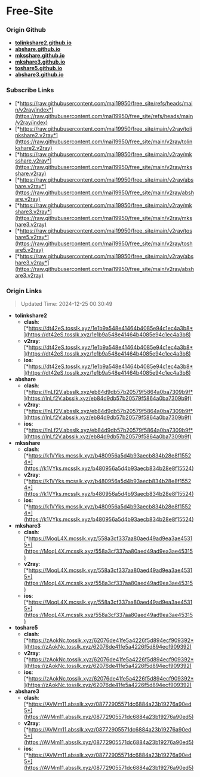 # Free-Site

### Origin Github

- [**tolinkshare2.github.io**](https://github.com/tolinkshare2/tolinkshare2.github.io)
- [**abshare.github.io**](https://github.com/abshare/abshare.github.io)
- [**mksshare.github.io**](https://github.com/mksshare/mksshare.github.io)
- [**mkshare3.github.io**](https://github.com/mkshare3/mkshare3.github.io)
- [**toshare5.github.io**](https://github.com/toshare5/toshare5.github.io)
- [**abshare3.github.io**](https://github.com/abshare3/abshare3.github.io)

### Subscribe Links

- [*https://raw.githubusercontent.com/mai19950/free_site/refs/heads/main/v2ray/index*](https://raw.githubusercontent.com/mai19950/free_site/refs/heads/main/v2ray/index)
- [*https://raw.githubusercontent.com/mai19950/free_site/main/v2ray/tolinkshare2.v2ray*](https://raw.githubusercontent.com/mai19950/free_site/main/v2ray/tolinkshare2.v2ray)
- [*https://raw.githubusercontent.com/mai19950/free_site/main/v2ray/mksshare.v2ray*](https://raw.githubusercontent.com/mai19950/free_site/main/v2ray/mksshare.v2ray)
- [*https://raw.githubusercontent.com/mai19950/free_site/main/v2ray/abshare.v2ray*](https://raw.githubusercontent.com/mai19950/free_site/main/v2ray/abshare.v2ray)
- [*https://raw.githubusercontent.com/mai19950/free_site/main/v2ray/mkshare3.v2ray*](https://raw.githubusercontent.com/mai19950/free_site/main/v2ray/mkshare3.v2ray)
- [*https://raw.githubusercontent.com/mai19950/free_site/main/v2ray/toshare5.v2ray*](https://raw.githubusercontent.com/mai19950/free_site/main/v2ray/toshare5.v2ray)
- [*https://raw.githubusercontent.com/mai19950/free_site/main/v2ray/abshare3.v2ray*](https://raw.githubusercontent.com/mai19950/free_site/main/v2ray/abshare3.v2ray)

### Origin Links

> Updated Time: 2024-12-25 00:30:49

- **tolinkshare2**
  - **clash**: [*https://dt42eS.tosslk.xyz/1e1b9a548e41464b4085e94c1ec4a3b8*](https://dt42eS.tosslk.xyz/1e1b9a548e41464b4085e94c1ec4a3b8)
  - **v2ray**: [*https://dt42eS.tosslk.xyz/1e1b9a548e41464b4085e94c1ec4a3b8*](https://dt42eS.tosslk.xyz/1e1b9a548e41464b4085e94c1ec4a3b8)
  - **ios**: [*https://dt42eS.tosslk.xyz/1e1b9a548e41464b4085e94c1ec4a3b8*](https://dt42eS.tosslk.xyz/1e1b9a548e41464b4085e94c1ec4a3b8)
- **abshare**
  - **clash**: [*https://InLf2V.absslk.xyz/eb84d9db57b20579f5864a0ba7309b9f*](https://InLf2V.absslk.xyz/eb84d9db57b20579f5864a0ba7309b9f)
  - **v2ray**: [*https://InLf2V.absslk.xyz/eb84d9db57b20579f5864a0ba7309b9f*](https://InLf2V.absslk.xyz/eb84d9db57b20579f5864a0ba7309b9f)
  - **ios**: [*https://InLf2V.absslk.xyz/eb84d9db57b20579f5864a0ba7309b9f*](https://InLf2V.absslk.xyz/eb84d9db57b20579f5864a0ba7309b9f)
- **mksshare**
  - **clash**: [*https://k1VYks.mcsslk.xyz/b480956a5d4b93aecb834b28e8f15524*](https://k1VYks.mcsslk.xyz/b480956a5d4b93aecb834b28e8f15524)
  - **v2ray**: [*https://k1VYks.mcsslk.xyz/b480956a5d4b93aecb834b28e8f15524*](https://k1VYks.mcsslk.xyz/b480956a5d4b93aecb834b28e8f15524)
  - **ios**: [*https://k1VYks.mcsslk.xyz/b480956a5d4b93aecb834b28e8f15524*](https://k1VYks.mcsslk.xyz/b480956a5d4b93aecb834b28e8f15524)
- **mkshare3**
  - **clash**: [*https://MoqL4X.mcsslk.xyz/558a3cf337aa80aed49ad9ea3ae45315*](https://MoqL4X.mcsslk.xyz/558a3cf337aa80aed49ad9ea3ae45315)
  - **v2ray**: [*https://MoqL4X.mcsslk.xyz/558a3cf337aa80aed49ad9ea3ae45315*](https://MoqL4X.mcsslk.xyz/558a3cf337aa80aed49ad9ea3ae45315)
  - **ios**: [*https://MoqL4X.mcsslk.xyz/558a3cf337aa80aed49ad9ea3ae45315*](https://MoqL4X.mcsslk.xyz/558a3cf337aa80aed49ad9ea3ae45315)
- **toshare5**
  - **clash**: [*https://zAokNc.tosslk.xyz/62076de41fe5a4226f5d894ecf909392*](https://zAokNc.tosslk.xyz/62076de41fe5a4226f5d894ecf909392)
  - **v2ray**: [*https://zAokNc.tosslk.xyz/62076de41fe5a4226f5d894ecf909392*](https://zAokNc.tosslk.xyz/62076de41fe5a4226f5d894ecf909392)
  - **ios**: [*https://zAokNc.tosslk.xyz/62076de41fe5a4226f5d894ecf909392*](https://zAokNc.tosslk.xyz/62076de41fe5a4226f5d894ecf909392)
- **abshare3**
  - **clash**: [*https://AVMm11.absslk.xyz/08772905571dc6884a23b19276a90ed5*](https://AVMm11.absslk.xyz/08772905571dc6884a23b19276a90ed5)
  - **v2ray**: [*https://AVMm11.absslk.xyz/08772905571dc6884a23b19276a90ed5*](https://AVMm11.absslk.xyz/08772905571dc6884a23b19276a90ed5)
  - **ios**: [*https://AVMm11.absslk.xyz/08772905571dc6884a23b19276a90ed5*](https://AVMm11.absslk.xyz/08772905571dc6884a23b19276a90ed5)
